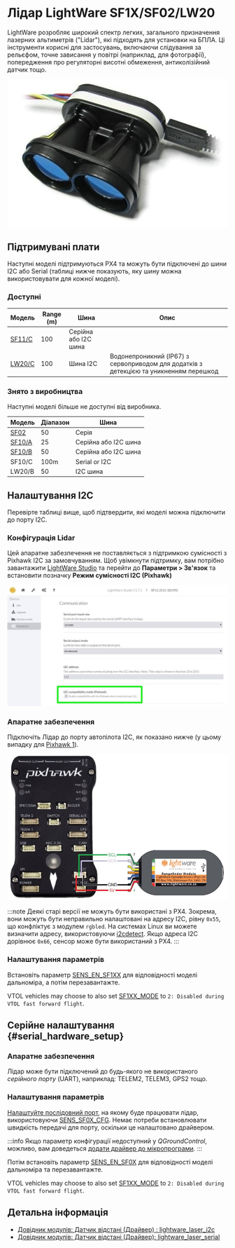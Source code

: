 # Лідар LightWare SF1X/SF02/LW20

LightWare розробляє широкий спектр легких, загального призначення лазерних альтиметрів ("Lidar"), які підходять для установки на БПЛА. Ці інструменти корисні для застосувань, включаючи слідування за рельєфом, точне зависання у повітрі (наприклад, для фотографії), попередження про регуляторні висотні обмеження, антиколізійний датчик тощо.

![Лідар LightWare SF11/C](../../assets/hardware/sensors/lidar_lightware/sf11c_120_m.jpg)

## Підтримувані плати

Наступні моделі підтримуються PX4 та можуть бути підключені до шини I2C або Serial (таблиці нижче показують, яку шину можна використовувати для кожної моделі).

### Доступні

| Модель                                                     | Range (m) | Шина                 | Опис                                                                                   |
| ---------------------------------------------------------- | --------- | -------------------- | -------------------------------------------------------------------------------------- |
| [SF11/C](https://lightwarelidar.com/products/sf11-c-100-m) | 100       | Серійна або I2C шина |                                                                                        |
| [LW20/C](https://lightware.co.za/products/lw20-c-100-m)    | 100       | Шина I2C             | Водонепроникний (IP67) з сервоприводом для додатків з детекцією та уникненням перешкод |

### Знято з виробництва

Наступні моделі більше не доступні від виробника.

| Модель                                                                                             | Діапазон | Шина                                                                                                    |
| -------------------------------------------------------------------------------------------------- | -------- | ------------------------------------------------------------------------------------------------------- |
| [SF02](http://documents.lightware.co.za/SF02%20-%20Laser%20Rangefinder%20Manual%20-%20Rev%208.pdf) | 50       | Серія                                                                                                   |
| [SF10/A](http://documents.lightware.co.za/SF10%20-%20Laser%20Altimeter%20Manual%20-%20Rev%206.pdf) | 25       | Серійна або I2C шина                                                                                    |
| [SF10/B](http://documents.lightware.co.za/SF10%20-%20Laser%20Altimeter%20Manual%20-%20Rev%206.pdf) | 50       | Серійна або I2C шина                                                                                    |
| SF10/C                                                                                             | 100m     | Serial or I2C                                                                                           |
| LW20/B                                                                                             | 50       | I2C шина       | Водонепроникний (IP67) з сервоприводом для додатків з детекцією та уникненням перешкод |

## Налаштування I2C

Перевірте таблиці вище, щоб підтвердити, які моделі можна підключити до порту I2C.

### Конфігурація Lidar

Цей апаратне забезпечення не поставляється з підтримкою сумісності з Pixhawk I2C за замовчуванням. Щоб увімкнути підтримку, вам потрібно завантажити [LightWare Studio](https://lightwarelidar.com/pages/lightware-studio) та перейти до **Параметри > Зв'язок** та встановити позначку **Режим сумісності I2C (Pixhawk)**

![Лідар LightWare SF11/C-I2C Конфігурація](../../assets/hardware/sensors/lidar_lightware/lightware_studio_i2c_config.jpg)

<a id="i2c_hardware_setup"></a>

### Апаратне забезпечення

Підключіть Лідар до порту автопілота I2C, як показано нижче (у цьому випадку для [Pixhawk 1](../flight_controller/mro_pixhawk.md)).

![Підключення SF1XX LIDAR до I2C](../../assets/hardware/sensors/lidar_lightware/sf1xx_i2c.jpg)

:::note
Деякі старі версії не можуть бути використані з PX4. Зокрема, вони можуть бути неправильно налаштовані на адресу I2C, рівну `0x55`, що конфліктує з модулем `rgbled`. На системах Linux ви можете визначити адресу, використовуючи [i2cdetect](https://linux.die.net/man/8/i2cdetect). Якщо адреса I2C дорівнює `0x66`, сенсор може бути використаний з PX4.
:::

<a id="i2c_parameter_setup"></a>

### Налаштування параметрів

Встановіть параметр [SENS_EN_SF1XX](../advanced_config/parameter_reference.md#SENS_EN_SF1XX) для відповідності моделі дальноміра, а потім перезавантажте.

VTOL vehicles may choose to also set [SF1XX_MODE](../advanced_config/parameter_reference.md#SF1XX_MODE) to `2: Disabled during VTOL fast forward flight`.

## Серійне налаштування {#serial_hardware_setup}

### Апаратне забезпечення

Лідар може бути підключений до будь-якого не використаного _серійного порту_ (UART), наприклад: TELEM2, TELEM3, GPS2 тощо.

<!-- Would be good to show serial setup! -->

<a id="serial_parameter_setup"></a>

### Налаштування параметрів

[Налаштуйте послідовний порт](../peripherals/serial_configuration.md), на якому буде працювати лідар, використовуючи [SENS_SF0X_CFG](../advanced_config/parameter_reference.md#SENS_SF0X_CFG). Немає потреби встановлювати швидкість передачі для порту, оскільки це налаштовано драйвером.

:::info Якщо параметр конфігурації недоступний у _QGroundControl_, можливо, вам доведеться [додати драйвер до мікропрограми](../peripherals/serial_configuration.md#parameter_not_in_firmware).
:::

Потім встановіть параметр [SENS_EN_SF0X](../advanced_config/parameter_reference.md#SENS_EN_SF0X) для відповідності моделі дальноміра та перезавантажте.

VTOL vehicles may choose to also set [SF1XX_MODE](../advanced_config/parameter_reference.md#SF1XX_MODE) to `2: Disabled during VTOL fast forward flight`.

## Детальна інформація

- [Довідник модулів: Датчик відстані (Драйвер) : lightware_laser_i2c](../modules/modules_driver_distance_sensor.md#lightware-laser-i2c)
- [Довідник модулів: Датчик відстані (Драйвер): lightware_laser_serial](../modules/modules_driver_distance_sensor.md#lightware-laser-serial)
